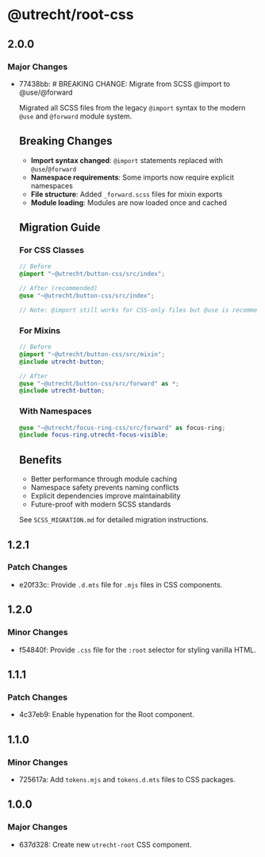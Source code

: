 # @utrecht/root-css

## 2.0.0

### Major Changes

- 77438bb: # BREAKING CHANGE: Migrate from SCSS @import to @use/@forward

  Migrated all SCSS files from the legacy `@import` syntax to the modern `@use` and `@forward` module system.

  ## Breaking Changes

  - **Import syntax changed**: `@import` statements replaced with `@use`/`@forward`
  - **Namespace requirements**: Some imports now require explicit namespaces
  - **File structure**: Added `_forward.scss` files for mixin exports
  - **Module loading**: Modules are now loaded once and cached

  ## Migration Guide

  ### For CSS Classes

  ```scss
  // Before
  @import "~@utrecht/button-css/src/index";

  // After (recommended)
  @use "~@utrecht/button-css/src/index";

  // Note: @import still works for CSS-only files but @use is recommended
  ```

  ### For Mixins

  ```scss
  // Before
  @import "~@utrecht/button-css/src/mixin";
  @include utrecht-button;

  // After
  @use "~@utrecht/button-css/src/forward" as *;
  @include utrecht-button;
  ```

  ### With Namespaces

  ```scss
  @use "~@utrecht/focus-ring-css/src/forward" as focus-ring;
  @include focus-ring.utrecht-focus-visible;
  ```

  ## Benefits

  - Better performance through module caching
  - Namespace safety prevents naming conflicts
  - Explicit dependencies improve maintainability
  - Future-proof with modern SCSS standards

  See `SCSS_MIGRATION.md` for detailed migration instructions.

## 1.2.1

### Patch Changes

- e20f33c: Provide `.d.mts` file for `.mjs` files in CSS components.

## 1.2.0

### Minor Changes

- f54840f: Provide `.css` file for the `:root` selector for styling vanilla HTML.

## 1.1.1

### Patch Changes

- 4c37eb9: Enable hypenation for the Root component.

## 1.1.0

### Minor Changes

- 725617a: Add `tokens.mjs` and `tokens.d.mts` files to CSS packages.

## 1.0.0

### Major Changes

- 637d328: Create new `utrecht-root` CSS component.
